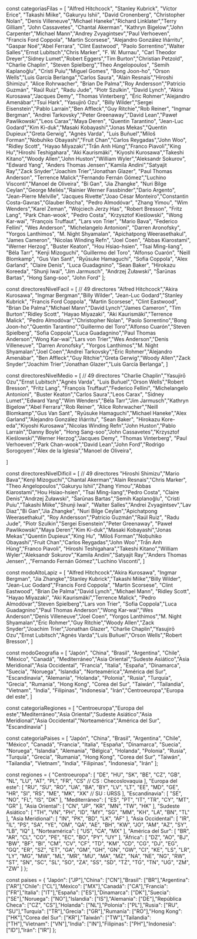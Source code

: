 const categoriasFilas = [
    "Alfred Hitchcock", "Stanley Kubrick", "Víctor Erice", "Takashi Miike", "Gakuryu Ishii", "David Cronenberg",
    "Christopher Nolan", "Denis Villeneuve","Michael Haneke","Richard Linklater","Terry Gilliam", "John Cassavetes",
    "Chantal Akerman", "Kathryn Bigelow","John Carpenter","Michael Mann","Andrey Zvyagintsev","Paul Verhoeven",     
    "Francis Ford Coppola", "Martin Scorsese", "Alejandro González Iñárritu", "Gaspar Noé","Abel Ferrara",
    "Clint Eastwood", "Paolo Sorrentino","Walter Salles","Ernst Lubitsch","Chris Marker",
    "F. W. Murnau", "Carl Theodor Dreyer","Sidney Lumet","Robert Eggers","Tim Burton","Christian Petzold",
    "Charlie Chaplin", "Steven Spielberg","Theo Angelopoulos", "Semih Kaplanoğlu", "Cristi Puiu","Miguel Gomes",
    "Bong Joon-ho", "Orson Wells","Luis García Berlanga","Carlos Saura", "Alain Resnais","Hiroshi Shimizu",
    "Alice Rohrwacher", "Brian De Palma","Roy Andersson","Patricio Guzmán", "Raúl Ruiz", "Radu Jude", "Piotr Szulkin",
    "David Lynch", "Akira Kurosawa","Jacques Demy", "Thomas Vinterberg", "Éric Rohmer","Alejandro Amenábar","Tsui Hark",
    "Yasujirō Ozu", "Billy Wilder","Sergei Eisenstein","Pablo Larraín","Ben Affleck","Guy Ritchie","Rob Reiner",
    "Ingmar Bergman", "Andrei Tarkovsky","Peter Greenaway","David Lean","Paweł Pawlikowski","Leos Carax","Maya Deren",
    "Quentin Tarantino", "Jean-Luc Godard","Kim Ki-duk","Masaki Kobayashi","Jonas Mekas","Quentin Dupieux","Greta Gerwig",
    "Agnès Varda", "Luis Buñuel","Miloš Forman","Nobuhiko Obayashi","Fruit Chan","Carlos Reygadas","John Woo",
    "Ridley Scott", "Hayao Miyazaki","Trần Anh Hùng","Franco Piavoli","King Hu","Hiroshi Teshigahara",
    "Aki Kaurismäki", "Kiyoshi Kurosawa","Takeshi Kitano","Woody Allen","John Huston","William Wyler","Aleksandr Sokurov",
    "Edward Yang", "Anders Thomas Jensen","Kamila Andini","Satyajit Ray","Zack Snyder","Joachim Trier","Jonathan Glazer",
    "Paul Thomas Anderson", "Terrence Malick","Fernando Fernán Gómez","Luchino Visconti","Manoel de Oliveira",
    "Bi Gan", "Jia Zhangke", "Nuri Bilge Ceylan","George Meliés","Rainier Werner Fassbinder","Dario Argento",
    "Jean-Pierre Melville", "Jacques Rivette","Joao César Monteiro","Constantin Costa-Gavras","Glauber Rocha",
    "Pedro Almodóvar", "Zhang Yimou", "Wim Wenders","Karel Zeman", "Wojciech Jerzy Has",
    "Robert Bresson", "Fritz Lang", "Park Chan-wook",
    "Pedro Costa", "Krzysztof Kieślowski",
    "Wong Kar-wai", "François Truffaut", "Lars von Trier", 
    "Mario Bava", "Federico Fellini", "Wes Anderson", 
    "Michelangelo Antonioni", "Darren Aronofsky", "Yorgos Lanthimos",
    "M. Night Shyamalan", "Apichatpong Weerasethakul",
    "James Cameron", "Nicolas Winding Refn", "Joel Coen", 
    "Abbas Kiarostami", "Werner Herzog", "Buster Keaton",
    "Hou Hsiao-hsien", "Tsai Ming-liang", "Béla Tarr",
    "Kenji Mizoguchi", "Guillermo del Toro", 
    "Alfonso Cuarón", "Neill Blomkamp",
    "Gus Van Sant", "Ryūsuke Hamaguchi",
    "Sofia Coppola", "Alex Garland",
    "Claire Denis", "Luca Guadagnino",
    "Sean Baker", "Hirokazu Koreeda",
    "Shunji Iwai", "Jim Jarmusch",
    "Andrzej Żuławski", "Šarūnas Bartas",
    "Hong Sang-soo", "John Ford"
];

 const directoresNivelFacil = [ // 49 directores
    "Alfred Hitchcock","Akira Kurosawa", "Ingmar Bergman","Billy Wilder", "Jean-Luc Godard","Stanley Kubrick",
    "Francis Ford Coppola", "Martin Scorsese", "Clint Eastwood", "Brian De Palma","Michael Mann","David Lynch","James Cameron",
    "Tim Burton","Ridley Scott", "Hayao Miyazaki", "Aki Kaurismäki","Terrence Malick", "Pedro Almodóvar","Christopher Nolan", 
    "Paolo Sorrentino","Bong Joon-ho","Quentin Tarantino","Guillermo del Toro","Alfonso Cuarón","Steven Spielberg",
    "Sofia Coppola","Luca Guadagnino","Paul Thomas Anderson","Wong Kar-wai","Lars von Trier","Wes Anderson","Denis Villeneuve",
    "Darren Aronofsky", "Yorgos Lanthimos","M. Night Shyamalan","Joel Coen","Andrei Tarkovsky","Éric Rohmer","Alejandro Amenábar",
    "Ben Affleck","Guy Ritchie","Greta Gerwig","Woody Allen","Zack Snyder","Joachim Trier","Jonathan Glazer","Luis García Berlanga",
]

const directoresNivelMedio = [ // 49 directores
    "Charlie Chaplin","Yasujirō Ozu","Ernst Lubitsch","Agnès Varda", "Luis Buñuel","Orson Wells","Robert Bresson",
    "Fritz Lang", "François Truffaut","Federico Fellini", "Michelangelo Antonioni", "Buster Keaton","Carlos Saura","Leos Carax",
    "Sidney Lumet","Edward Yang","Wim Wenders","Béla Tarr","Jim Jarmusch","Kathryn Bigelow","Abel Ferrara","Rob Reiner",
    "Alice Rohrwacher","Neill Blomkamp","Gus Van Sant", "Ryūsuke Hamaguchi","Michael Haneke","Alex Garland","Alejandro González Iñárritu",
    "Sean Baker", "Hirokazu Kore-eda","Kiyoshi Kurosawa","Nicolas Winding Refn","John Huston","Pablo Larraín","Danny Boyle",
    "Hong Sang-soo","John Cassavetes","Krzysztof Kieślowski","Werner Herzog","Jacques Demy", "Thomas Vinterberg",
    "Paul Verhoeven","Park Chan-wook","David Lean","John Ford","Rodrigo Sorogoyen","Álex de la Iglesia","Manoel de Oliveira",

]

const directoresNivelDificil = [ // 49 directores
    "Hiroshi Shimizu","Mario Bava","Kenji Mizoguchi","Chantal Akerman","Alain Resnais","Chris Marker",
    "Theo Angelopoulos","Gakuryu Ishii","Zhang Yimou","Abbas Kiarostami","Hou Hsiao-hsien", "Tsai Ming-liang","Pedro Costa",
    "Claire Denis","Andrzej Żuławski", "Šarūnas Bartas","Semih Kaplanoğlu", "Cristi Puiu","Takashi Miike","Shunji Iwai",
    "Walter Salles","Andrei Zvyagintsev","Lav Diaz","Bi Gan","Jia Zhangke", "Nuri Bilge Ceylan","Apichatpong Weerasethakul",
    "Roy Andersson","Patricio Guzmán","Raúl Ruiz", "Radu Jude", "Piotr Szulkin","Sergei Eisenstein","Peter Greenaway",
    "Paweł Pawlikowski","Maya Deren","Kim Ki-duk","Masaki Kobayashi","Jonas Mekas","Quentin Dupieux","King Hu",
    "Miloš Forman","Nobuhiko Obayashi","Fruit Chan","Carlos Reygadas","John Woo","Trần Anh Hùng","Franco Piavoli",
    "Hiroshi Teshigahara","Takeshi Kitano","William Wyler","Aleksandr Sokurov","Kamila Andini","Satyajit Ray","Anders Thomas Jensen",
    ,"Fernando Fernán Gómez","Luchino Visconti",
]

const modoAltoLapiz = [
    "Alfred Hitchcock","Akira Kurosawa", "Ingmar Bergman", "Jia Zhangke","Stanley Kubrick","Takashi Miike","Billy Wilder",
    "Jean-Luc Godard","Francis Ford Coppola", "Martin Scorsese", "Clint Eastwood", "Brian De Palma","David Lynch",,"Michael Mann",
    "Ridley Scott", "Hayao Miyazaki", "Aki Kaurismäki","Terrence Malick", "Pedro Almodóvar","Steven Spielberg","Lars von Trier",
    "Sofia Coppola","Luca Guadagnino","Paul Thomas Anderson","Wong Kar-wai","Wes Anderson","Denis Villeneuve","Joel Coen",
    "Yorgos Lanthimos","M. Night Shyamalan","Éric Rohmer","Guy Ritchie","Woody Allen","Zack Snyder","Joachim Trier","Jonathan Glazer",
    "Charlie Chaplin","Yasujirō Ozu","Ernst Lubitsch","Agnès Varda","Luis Buñuel","Orson Wells","Robert Bresson",
]

const modoGeografia = [
    "Japón", "China", "Brasil", "Argentina", "Chile", "México", "Canadá", "Mediterráneo","Asia Oriental","Sudeste Asiático","Asia Meridional","Asia Occidental",
    "Francia", "Italia", "España", "Dinamarca", "Suecia", "Noruega", "Islandia", "Norteamérica","América del Sur", "Escandinavia",
    "Alemania", "Holanda", "Polonia", "Rusia", "Turquía", "Grecia", 
    "Rumania", "Hong Kong", "Corea del Sur", "Taiwán", "Tailandia", "Vietnam", 
    "India", "Filipinas", "Indonesia", "Irán","Centroeuropa","Europa del este",
]

const categoriaRegiones = [
    "Centroeuropa","Europa del este","Mediterráneo","Asia Oriental","Sudeste Asiático","Asia Meridional","Asia Occidental","Norteamérica","América del Sur", "Escandinavia"
]

const categoriaPaises = [
    "Japón", "China", "Brasil", "Argentina", "Chile", "México", "Canadá", 
    "Francia", "Italia", "España", "Dinamarca", "Suecia", "Noruega", "Islandia", 
    "Alemania", "Bélgica", "Holanda", "Polonia", "Rusia", "Turquía", "Grecia", 
    "Rumania", "Hong Kong", "Corea del Sur", "Taiwán", "Tailandia", "Vietnam", 
    "India", "Filipinas", "Indonesia", "Irán"
];

const regiones = {
    "Centroeuropa": [
        "DE", "HU", "SK", "BE", "CZ", "GB", "NL", "LU", "AT", "PL", "FR", "CS" // CS : Checoslovaquia
    ],
    "Europa del este": [
        "RU", "SU", "RO", "UA", "BA", "BY", "LV", "LT", "EE", "MD", "GE", "HR", "SI", "RS", "ME", "MK", "XK" // SU : URSS
    ],
    "Escandinavia": [
        "SE", "NO", "FL", "IS", "DK"
    ],
    "Mediterráneo": [
        "ES", "PT", "IT", "TR", "CY", "MT", "GR"
    ],
    "Asia Oriental": [
        "CN", "JP", "KR", "MN", "TW", "HK"
    ],
    "Sudeste Asiático": [
        "TH", "VN", "PH", "ID", "MY", "SG", "MM", "KH", "LA", "BN", "TL"
    ],
    "Asia Meridional": [
        "IN", "PK", "BD", "LK", "AF"
    ],
    "Asia Occidental": [
        "IR", "IL", "PS", "SA", "YE", "OM", "QA", "AE", "BH", "KW", "JO", "AM", "AZ", "SY", "LB", "IQ"
    ],
    "Norteamérica": [
        "US", "CA", "MX"
    ],
    "América del Sur": [
        "BR", "AR", "CL", "CO", "PE", "EC", "BO", "PY", "UY"
    ],
    "África": [
        "DZ", "AO", "BJ", "BW", "BF", "BI", "CM", "CV", "CF", "TD", "KM", "CD", "CG", "DJ", "EG", "GQ", "ER", "SZ", "ET", "GA", "GM", "GH", "GN", "GW", "CI", "KE", "LS", "LR", "LY", "MG", "MW", "ML", "MR", "MU", "MA", "MZ", "NA", "NE", "NG", "RW", "ST", "SN", "SC", "SL", "SO", "ZA", "SS", "SD", "TZ", "TG", "TN", "UG", "ZM", "ZW"
    ]
};

const paises = {
    "Japón": ["JP"],"China": ["CN"],"Brasil": ["BR"],"Argentina": ["AR"],"Chile": ["CL"],"México": ["MX"],"Canadá": ["CA"],"Francia": ["FR"],"Italia": ["IT"],"España": ["ES"],"Dinamarca": ["DK"],"Suecia": ["SE"],"Noruega": ["NO"],"Islandia": ["IS"],"Alemania": ["DE"],"República Checa": ["CZ", "CS"],"Holanda": ["NL"],"Polonia": ["PL"],"Rusia": ["RU", "SU"],"Turquía": ["TR"],"Grecia": ["GR"],"Rumanía": ["RO"],"Hong Kong": ["HK"],"Corea del Sur": ["KR"],"Taiwán": ["TW"],"Tailandia": ["TH"],"Vietnam": ["VN"],"India": ["IN"],"Filipinas": ["PH"],"Indonesia": ["ID"],"Irán": ["IR"]
};